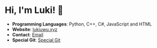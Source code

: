 # Hi, I'm Luki! 👋

- **Programming Languages**: Python, C++, C#, JavaScript and HTML
- **Website**: [lukiuwu.xyz](https://lukiuwu.xyz)
- **Contact**: [Email](mailto:lukioff@protonmail.com)
- **Special Git**: [Special Git](https://git.lukiuwu.xyz)

